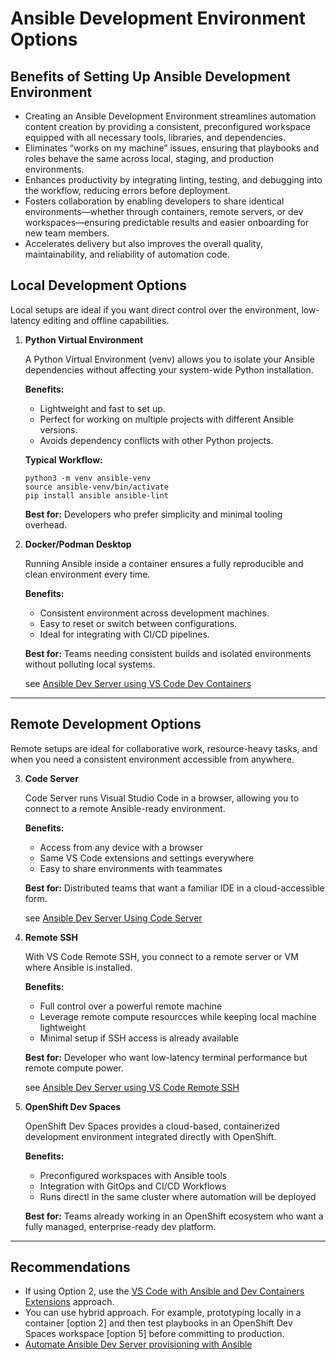 # Ansible Development Environment Options 

## Benefits of Setting Up Ansible Development Environment

- Creating an Ansible Development Environment streamlines automation content creation by providing a consistent, preconfigured workspace equipped with all necessary tools, libraries, and dependencies. 
- Eliminates “works on my machine” issues, ensuring that playbooks and roles behave the same across local, staging, and production environments. 
- Enhances productivity by integrating linting, testing, and debugging into the workflow, reducing errors before deployment. 
- Fosters collaboration by enabling developers to share identical environments—whether through containers, remote servers, or dev workspaces—ensuring predictable results and easier onboarding for new team members. 
- Accelerates delivery but also improves the overall quality, maintainability, and reliability of automation code.

## Local Development Options 

Local setups are ideal if you want direct control over the environment, low-latency editing and offline capabilities. 

1. **Python Virtual Environment**

    A Python Virtual Environment (venv) allows you to isolate your Ansible dependencies without affecting your system-wide Python installation.

    **Benefits:**
    - Lightweight and fast to set up.
    - Perfect for working on multiple projects with different Ansible versions.
    - Avoids dependency conflicts with other Python projects.

    **Typical Workflow:**

    ```
    python3 -m venv ansible-venv
    source ansible-venv/bin/activate
    pip install ansible ansible-lint
    ```

    **Best for:** Developers who prefer simplicity and minimal tooling overhead. 


2. **Docker/Podman Desktop**
    
    Running Ansible inside a container ensures a fully reproducible and clean environment every time.

    **Benefits:**
    - Consistent environment across development machines.
    - Easy to reset or switch between configurations.
    - Ideal for integrating with CI/CD pipelines.

    **Best for:** Teams needing consistent builds and isolated environments without polluting local systems.
    
    see [Ansible Dev Server using VS Code Dev Containers](https://github.com/enzobercasio/ansible-resources/blob/master/ansible-dev-server-vs-code-dev-containers.md)

---
## Remote Development Options 

Remote setups are ideal for collaborative work, resource-heavy tasks, and when you need a consistent environment accessible from anywhere. 


3. **Code Server**

    Code Server runs Visual Studio Code in a browser, allowing you to connect to a remote Ansible-ready environment. 

    **Benefits:** 
    - Access from any device with a browser
    - Same VS Code extensions and settings everywhere
    - Easy to share environments with teammates

    **Best for:** Distributed teams that want a familiar IDE in a cloud-accessible form. 

    see [Ansible Dev Server Using Code Server](https://github.com/enzobercasio/ansible-resources/blob/master/ansible-dev-server.md)


4. **Remote SSH**

    With VS Code Remote SSH, you connect to a remote server or VM where Ansible is installed. 

    **Benefits:**
    - Full control over a powerful remote machine 
    - Leverage remote compute resourcces while keeping local machine lightweight
    - Minimal setup if SSH access is already available 

    **Best for:** Developer who want low-latency terminal performance but remote compute power. 

    see [Ansible Dev Server using VS Code Remote SSH](https://github.com/enzobercasio/ansible-resources/blob/master/ansible-dev-server-vs-code-remote-ssh.md)

5. **OpenShift Dev Spaces**

    OpenShift Dev Spaces provides a cloud-based, containerized development environment integrated directly with OpenShift. 

    **Benefits:** 
    - Preconfigured workspaces with Ansible tools
    - Integration with GitOps and CI/CD Workflows 
    - Runs directl in the same cluster where automation will be deployed 

    **Best for:** Teams already working in an OpenShift ecosystem who want a fully managed, enterprise-ready dev platform.

---
## Recommendations
- If using Option 2, use the [VS Code with Ansible and Dev Containers Extensions](https://github.com/enzobercasio/ansible-resources/blob/master/ansible-dev-server-vs-code-dev-containers.md) approach.
- You can use hybrid approach. For example, prototyping locally in a container [option 2] and then test playbooks in an OpenShift Dev Spaces workspace [option 5] before committing to production. 
- [Automate Ansible Dev Server provisioning with Ansible](https://github.com/enzobercasio/ansible-resources/tree/master/ansible-dev-server)


